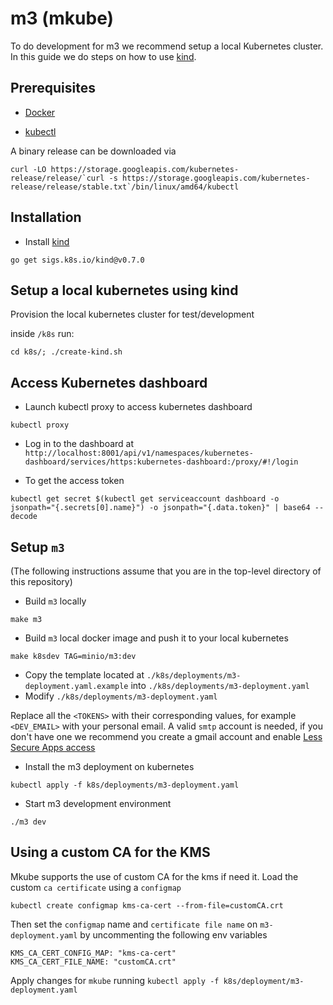 # m3 (mkube)
To do development for m3 we recommend setup a local Kubernetes cluster. In this guide we do steps on how to use [kind](https://kind.sigs.k8s.io/).

## Prerequisites

- [Docker](https://docs.docker.com/install/)

- [kubectl](https://kubernetes.io/docs/tasks/tools/install-kubectl/)

A binary release can be downloaded via 

```
curl -LO https://storage.googleapis.com/kubernetes-release/release/`curl -s https://storage.googleapis.com/kubernetes-release/release/stable.txt`/bin/linux/amd64/kubectl
```

## Installation

- Install [kind](https://kind.sigs.k8s.io/docs/user/quick-start/)

```
go get sigs.k8s.io/kind@v0.7.0
```

## Setup a local kubernetes using kind
Provision the local kubernetes cluster for test/development

inside `/k8s` run:

```
cd k8s/; ./create-kind.sh
```

## Access Kubernetes dashboard

- Launch kubectl proxy to access kubernetes dashboard

```
kubectl proxy
```

- Log in to the dashboard at `http://localhost:8001/api/v1/namespaces/kubernetes-dashboard/services/https:kubernetes-dashboard:/proxy/#!/login`


- To get the access token

```
kubectl get secret $(kubectl get serviceaccount dashboard -o jsonpath="{.secrets[0].name}") -o jsonpath="{.data.token}" | base64 --decode
```

## Setup `m3`
(The following instructions assume that you are in the top-level directory of this repository)

- Build `m3` locally

```
make m3
```

- Build `m3` local docker image and push it to your local kubernetes

```
make k8sdev TAG=minio/m3:dev
```
- Copy the template located at `./k8s/deployments/m3-deployment.yaml.example` into `./k8s/deployments/m3-deployment.yaml`
- Modify `./k8s/deployments/m3-deployment.yaml`

Replace all the `<TOKENS>` with their corresponding values, for example `<DEV_EMAIL>` with your personal email.
A valid `smtp` account is needed, if you don't have one we recommend you create a gmail account and enable [Less Secure Apps access](https://support.google.com/accounts/answer/6010255?hl=en)

- Install the m3 deployment on kubernetes
```
kubectl apply -f k8s/deployments/m3-deployment.yaml
``` 

- Start m3 development environment

```
./m3 dev
```


## Using a custom CA for the KMS

Mkube supports the use of custom CA for the kms if need it.
Load the custom `ca certificate` using a `configmap`

```
kubectl create configmap kms-ca-cert --from-file=customCA.crt
```

Then set the `configmap` name and `certificate file name` on `m3-deployment.yaml` by uncommenting the following env variables
``` 
KMS_CA_CERT_CONFIG_MAP: "kms-ca-cert"
KMS_CA_CERT_FILE_NAME: "customCA.crt"
```

Apply changes for `mkube` running `kubectl apply -f k8s/deployment/m3-deployment.yaml`
